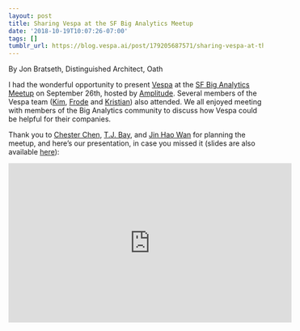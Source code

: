 ```yaml
---
layout: post
title: Sharing Vespa at the SF Big Analytics Meetup
date: '2018-10-19T10:07:26-07:00'
tags: []
tumblr_url: https://blog.vespa.ai/post/179205687571/sharing-vespa-at-the-sf-big-analytics-meetup
---
```

By Jon Bratseth, Distinguished Architect, Oath

I had the wonderful opportunity to present [Vespa](https://vespa.ai/) at the [SF Big Analytics Meetup](https://www.meetup.com/SF-Big-Analytics/events/254461052/) on September 26th, hosted by [Amplitude](https://amplitude.com/). Several members of the Vespa team ([Kim](https://www.linkedin.com/in/kimomar/), [Frode](https://www.linkedin.com/in/frodelu/) and [Kristian](https://www.linkedin.com/in/kraune/)) also attended. We all enjoyed meeting with members of the Big Analytics community to discuss how Vespa could be helpful for their companies.

Thank you to [Chester Chen](https://www.linkedin.com/in/chester-chen-3205992/), [T.J. Bay](https://www.linkedin.com/in/tjbay/), and [Jin Hao Wan](https://www.linkedin.com/in/jin-hao-wan-0741a115/) for planning the meetup, and here’s our presentation, in case you missed it (slides are also available [here](https://www.slideshare.net/ydn/introduction-to-vespa-the-open-source-big-data-serving-engine)):&nbsp;

<iframe width="560" height="315" src="https://www.youtube.com/embed/V3c5p2JopzQ" frameborder="0" allow="accelerometer; autoplay; encrypted-media; gyroscope; picture-in-picture" allowfullscreen></iframe>
